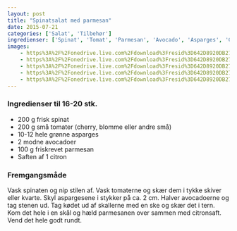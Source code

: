 ```yaml
---
layout: post
title: "Spinatsalat med parmesan"
date: 2015-07-21
categories: ['Salat', 'Tilbehør']
ingredienser: ['Spinat', 'Tomat', 'Parmesan', 'Avocado', 'Asparges', 'Citron']
images:
    - https%3A%2F%2Fonedrive.live.com%2Fdownload%3Fresid%3D642D8920DB2784EE!163889
    - https%3A%2F%2Fonedrive.live.com%2Fdownload%3Fresid%3D642D8920DB2784EE!163888
    - https%3A%2F%2Fonedrive.live.com%2Fdownload%3Fresid%3D642D8920DB2784EE!163887
    - https%3A%2F%2Fonedrive.live.com%2Fdownload%3Fresid%3D642D8920DB2784EE!163883
    - https%3A%2F%2Fonedrive.live.com%2Fdownload%3Fresid%3D642D8920DB2784EE!163879
---
```


### Ingredienser til 16-20 stk.
-   200 g frisk spinat
-   200 g små tomater (cherry, blomme eller andre små)
-   10-12 hele grønne asparges
-   2 modne avocadoer
-   100 g friskrevet parmesan
-   Saften af 1 citron

### Fremgangsmåde
Vask spinaten og nip stilen af. Vask tomaterne og skær dem i tykke skiver eller kvarte. Skyl aspargesene i stykker på ca. 2 cm. Halver avocadoerne og tag stenen ud. Tag kødet ud af skallerne med en ske og skær det i tern.
Kom det hele i en skål og hæld parmesanen over sammen med citronsaft. Vend det hele godt rundt.
